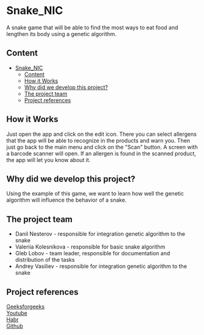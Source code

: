 Snake_NIC
======================

A snake game that will be able to find the most ways to eat food and lengthen its body using a genetic algorithm.

## Content

- [Snake_NIC](#snake_nic)
  - [Content](#content)
  - [How it Works](#how-it-works)
  - [Why did we develop this project?](#why-did-we-develop-this-project)
  - [The project team](#the-project-team)
  - [Project references](#project-references)

## How it Works

Just open the app and click on the edit icon. There you can select allergens that the app will be able to recognize in the products and warn you. Then just go back to the main menu and click on the "Scan" button. A screen with a barcode scanner will open. If an allergen is found in the scanned product, the app will let you know about it.

## Why did we develop this project?

Using the example of this game, we want to learn how well the genetic algorithm will influence the behavior of a snake.

## The project team

* Danil Nesterov - responsible for integration genetic algorithm to the snake
* Valeriia Kolesnikova - responsible for basic snake algorithm
* Gleb Lobov - team leader, responsible for documentation and distribution of the tasks
* Andrey Vasiliev  - responsible for integration genetic algorithm to the snake

## Project references
[Geeksforgeeks](https://www.geeksforgeeks.org/genetic-algorithms)\
[Youtube](https://www.youtube.com/@HowdyhoNet)\
[Habr](https://habr.com/ru/articles/128704)\
[Github](https://github.com/Cdeth567)
